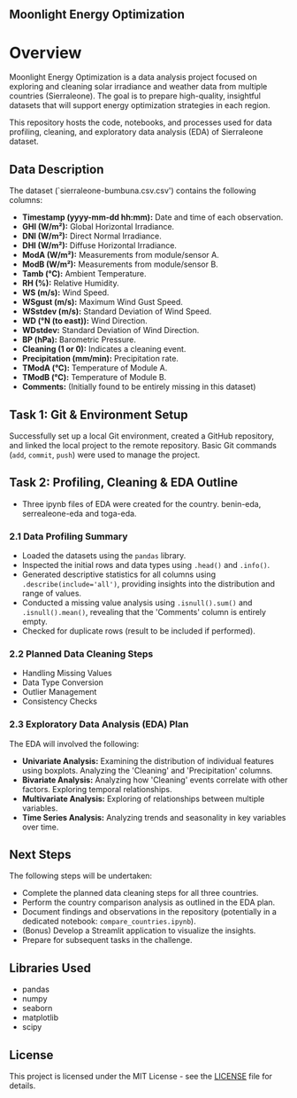 ## Moonlight Energy Optimization

# Overview
Moonlight Energy Optimization is a data analysis project focused on exploring and cleaning solar irradiance and weather data from multiple countries (Sierraleone). The goal is to prepare high-quality, insightful datasets that will support energy optimization strategies in each region.

This repository hosts the code, notebooks, and processes used for data profiling, cleaning, and exploratory data analysis (EDA) of Sierraleone dataset. 
## Data Description

The dataset (`sierraleone-bumbuna.csv.csv') contains the following columns:

* **Timestamp (yyyy-mm-dd hh:mm):** Date and time of each observation.
* **GHI (W/m²):** Global Horizontal Irradiance.
* **DNI (W/m²):** Direct Normal Irradiance.
* **DHI (W/m²):** Diffuse Horizontal Irradiance.
* **ModA (W/m²):** Measurements from module/sensor A.
* **ModB (W/m²):** Measurements from module/sensor B.
* **Tamb (°C):** Ambient Temperature.
* **RH (%):** Relative Humidity.
* **WS (m/s):** Wind Speed.
* **WSgust (m/s):** Maximum Wind Gust Speed.
* **WSstdev (m/s):** Standard Deviation of Wind Speed.
* **WD (°N (to east)):** Wind Direction.
* **WDstdev:** Standard Deviation of Wind Direction.
* **BP (hPa):** Barometric Pressure.
* **Cleaning (1 or 0):** Indicates a cleaning event.
* **Precipitation (mm/min):** Precipitation rate.
* **TModA (°C):** Temperature of Module A.
* **TModB (°C):** Temperature of Module B.
* **Comments:** (Initially found to be entirely missing in this dataset)

## Task 1: Git & Environment Setup

Successfully set up a local Git environment, created a GitHub repository, and linked the local project to the remote repository. Basic Git commands (`add`, `commit`, `push`) were used to manage the project.

## Task 2: Profiling, Cleaning & EDA Outline
* Three ipynb files of EDA were created for the country. benin-eda, serrealeone-eda and toga-eda. 
### 2.1 Data Profiling Summary

* Loaded the  datasets using the `pandas` library.
* Inspected the initial rows and data types using `.head()` and `.info()`.
* Generated descriptive statistics for all columns using `.describe(include='all')`, providing insights into the distribution and range of values.
* Conducted a missing value analysis using `.isnull().sum()` and `.isnull().mean()`, revealing that the 'Comments' column is entirely empty.
* Checked for duplicate rows (result to be included if performed).

### 2.2 Planned Data Cleaning Steps

* Handling Missing Values
* Data Type Conversion
* Outlier Management
* Consistency Checks 
### 2.3 Exploratory Data Analysis (EDA) Plan

The EDA will involved the following:

* **Univariate Analysis:** Examining the distribution of individual features using boxplots. Analyzing the 'Cleaning' and 'Precipitation' columns.
* **Bivariate Analysis:** Analyzing how 'Cleaning' events correlate with other factors. Exploring temporal relationships.
* **Multivariate Analysis:** Exploring of relationships between multiple variables.
* **Time Series Analysis:** Analyzing trends and seasonality in key variables over time.

## Next Steps

The following steps will be undertaken:

* Complete the planned data cleaning steps for all three countries.
* Perform the country comparison analysis as outlined in the EDA plan.
* Document findings and observations in the repository (potentially in a dedicated notebook: `compare_countries.ipynb`).
* (Bonus) Develop a Streamlit application to visualize the insights.
* Prepare for subsequent tasks in the challenge.

## Libraries Used

* pandas
* numpy
* seaborn
* matplotlib
* scipy

## License

This project is licensed under the MIT License - see the [LICENSE](LICENSE) file for details. 


